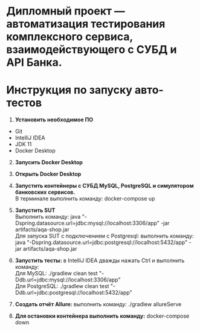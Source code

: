 # Дипломный проект — автоматизация тестирования комплексного сервиса, взаимодействующего с СУБД и API Банка.

# Инструкция по запуску авто-тестов
1. **Установить необходимое ПО**
* Git
* IntelliJ IDEA
* JDK 11
* Docker Desktop

2. **Запусить Docker Desktop**

3. **Открыть Docker Desktop**

4. **Запустить контейнеры с СУБД MySQL, PostgreSQL и симулятором банковских сервисов.**  
   В терминале выполнить команду: docker-compose up

6. **Запустить SUT**  
   Выполнить команду: java "-Dspring.datasource.url=jdbc:mysql://localhost:3306/app" -jar artifacts/aqa-shop.jar  
   Для запуска SUT с подключением с Postgresql: выполнить команду: java "-Dspring.datasource.url=jdbc:postgresql://localhost:5432/app" -jar artifacts/aqa-shop.jar

7. **Запустить тесты:** в IntelliJ IDEA дважды нажать Ctrl и выполнить команду:  
   Для MySQL: ./gradlew clean test "-Ddb.url=jdbc:mysql://localhost:3306/app"  
   Для PostgreSQL: ./gradlew clean test "-Ddb.url=jdbc:postgresql://localhost:5432/app"

8. **Создать отчёт Allure:** выполнить команду: ./gradlew allureServe

9. **Для остановки контейнера выполнить команду:** docker-compose down
